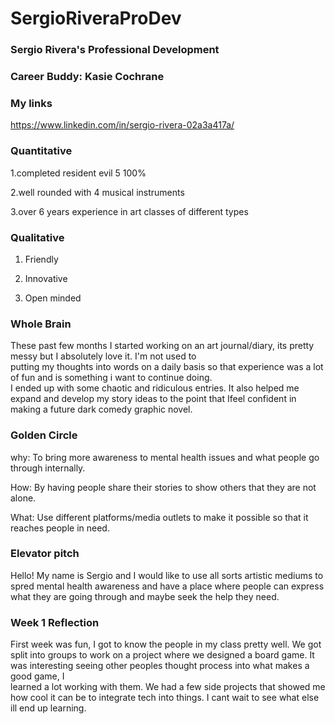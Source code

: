 # SergioRiveraProDev

### Sergio Rivera's Professional Development 

  

### Career Buddy: Kasie Cochrane 

  

### My links 

https://www.linkedin.com/in/sergio-rivera-02a3a417a/ 

  

### Quantitative  

1.completed resident evil 5 100% 

2.well rounded with 4 musical instruments 

3.over 6 years experience in art classes of different types 

  

### Qualitative  

1. Friendly 

2. Innovative   

3. Open minded 

  

  

### Whole Brain 

These past few months I started working on an art journal/diary, its pretty messy but I absolutely love it. I'm not used to  
putting my thoughts into words on a daily basis so that experience was a lot of fun and is something i want to continue doing.  
I ended up with some chaotic and ridiculous entries. It also helped me expand and develop my story ideas to the point that 
Ifeel confident in making a future dark comedy graphic novel.  

  

### Golden Circle 

why: To bring more awareness to mental health issues and what people go through internally.  

How: By having people share their stories to show others that they are not alone.  

What: Use different platforms/media outlets to make it possible so that it reaches people in need. 

  

### Elevator pitch 

Hello! My name is Sergio and I would like to use all sorts artistic mediums to spred mental health awareness 
and have a place where people can express what they are going through and maybe seek the help they need. 

  

### Week 1 Reflection 

First week was fun, I got to know the people in my class pretty well. We got split into groups to work on a project 
where we designed a board game. It was interesting seeing other peoples thought process into what makes a good game, I  
learned a lot working with them. We had a few side projects that showed me how cool it can 
be to integrate tech into things. I cant wait to see what else ill end up learning. 
